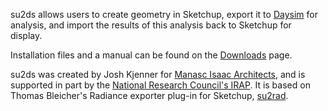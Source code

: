 su2ds allows users to create geometry in Sketchup, export it to [Daysim](http://www.daysim.com) for analysis, and import the results of this analysis back to Sketchup for display.

Installation files and a manual can be found on the [Downloads](http://code.google.com/p/su2ds/downloads/list) page.

su2ds was created by Josh Kjenner for [Manasc Isaac Architects](http://www.manascisaac.com), and is supported in part by the [National Research Council's IRAP](http://www.nrc-cnrc.gc.ca/eng/ibp/irap.html). It is based on Thomas Bleicher's Radiance exporter plug-in for Sketchup, [su2rad](http://code.google.com/p/su2rad/).
